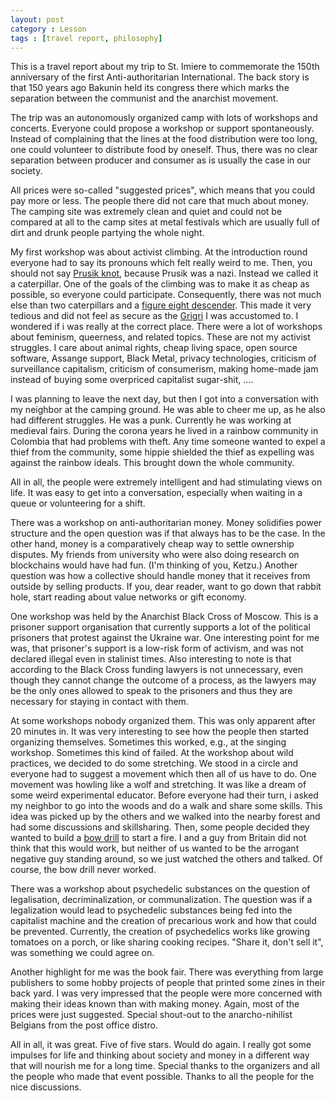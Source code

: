```yaml
---
layout: post
category : Lesson
tags : [travel report, philosophy]
---
```


This is a travel report about my trip to St. Imiere to commemorate the
150th anniversary of the first Anti-authoritarian International.
The back story is that 150 years ago Bakunin held its congress there
which marks the separation between the communist and the anarchist
movement.

The trip was an autonomously organized camp with lots of workshops and
concerts. Everyone could propose a workshop or support spontaneously.
Instead of complaining that the lines at the food distribution were
too long, one could volunteer to distribute food by oneself. Thus,
there was no clear separation between producer and consumer as is
usually the case in our society.

All prices were so-called "suggested prices", which means that you
could pay more or less. The people there did not care that much about
money. The camping site was extremely clean and quiet and could not be
compared at all to the camp sites at metal festivals which are usually
full of dirt and drunk people partying the whole night.

My first workshop was about activist climbing. At the introduction
round everyone had to say its pronouns which felt really weird to me.
Then, you should not say [Prusik knot](https://en.wikipedia.org/wiki/Prusik_knot),
because Prusik was a nazi. Instead we called it a caterpillar.
One of the goals of the climbing was to make it as cheap as possible,
so everyone could participate. Consequently, there was not much else
than two caterpillars and a [figure eight
descender](https://en.wikipedia.org/wiki/Figure_8_(climbing)). This
made it very tedious and did not feel as secure as the [Grigri](https://en.wikipedia.org/wiki/Grigri)
I was accustomed to. 
I wondered if i was really at the correct place. There were a lot of
workshops about feminism, queerness, and related topics. These are
not my activist struggles.
I care about animal rights, cheap living space, open source software,
Assange support, Black Metal, privacy technologies, criticism of
surveillance capitalism, criticism of consumerism, making home-made
jam instead of buying some overpriced capitalist sugar-shit, ....

I was planning to leave the next day, but then I got into a
conversation with my neighbor at the camping ground. He was able to
cheer me up, as he also had different struggles. He was a punk.
Currently he was working at medieval fairs. During the corona years he
lived in a rainbow community in Colombia that had problems with theft.
Any time someone wanted to expel a thief from the community, some
hippie shielded the thief as expelling was against the rainbow ideals.
This brought down the whole community.

All in all, the people were extremely intelligent and had stimulating
views on life. It was easy to get into a conversation, especially when
waiting in a queue or volunteering for a shift.

There was a workshop on anti-authoritarian money. Money solidifies power
structure and the open question was if that always has to be the case.
In the other hand, money is a comparatively cheap way to settle
ownership disputes.
My friends from university who were also doing research on
blockchains would have had fun. (I'm thinking of you, Ketzu.)
Another question was how a collective should handle money that it
receives from outside by selling products. If you, dear reader, want
to go down that rabbit hole, start reading about value networks or
gift economy.

One workshop was held by the Anarchist Black Cross of Moscow. This is
a prisoner support organisation that currently supports a lot of the
political prisoners that protest against the Ukraine war. One
interesting point for me was, that prisoner's support is a low-risk
form of activism, and was not declared illegal even in stalinist
times. Also interesting to note is that according to the Black Cross
funding lawyers is not unnecessary, even though they cannot change the
outcome of a process, as the lawyers may be the only ones allowed to
speak to the prisoners and thus they are necessary for staying in
contact with them.

At some workshops nobody organized them. This was only apparent after
20 minutes in. It was very interesting to see how the people then
started organizing themselves. Sometimes this worked, e.g., at the
singing workshop. Sometimes this kind of failed.
At the workshop about wild practices, we decided to do some
stretching. We stood in a circle and everyone had to suggest a
movement which then all of us have to do. One movement was howling
like a wolf and stretching. It was like a dream of some weird
experimental educator. Before everyone had their turn, i asked my
neighbor to go into the woods and do a walk and share some skills.
This idea was picked up by the others and we walked into the nearby
forest and had some discussions and skillsharing. Then, some people
decided they wanted to build a [bow
drill](https://en.wikipedia.org/wiki/Bow_drill) to start a fire. I and
a guy from Britain did not think that this would work, but neither of
us wanted to be the arrogant negative guy standing around, so we just
watched the others and talked. Of course, the bow drill never worked.

There was a workshop about psychedelic substances on the question
of legalisation, decriminalization, or communalization.
The question was if a legalization would lead to psychedelic
substances being fed into the capitalist machine and the creation of
precarious work and how that could be prevented.
Currently, the creation of psychedelics works like growing tomatoes on
a porch, or like sharing cooking recipes.
"Share it, don't sell it", was something we could agree on.

Another highlight for me was the book fair. There was everything from
large publishers to some hobby projects of people that printed some
zines in their back yard. I was very impressed that the people were
more concerned with making their ideas known than with making money.
Again, most of the prices were just suggested.
Special shout-out to the anarcho-nihilist Belgians from the post
office distro.

All in all, it was great. Five of five stars. Would do again.
I really got some impulses for life and thinking about society and
money in a different way that will nourish me for a long time.
Special thanks to the organizers and all the people who made that
event possible. Thanks to all the people for the nice discussions.
